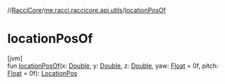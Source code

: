 //[RacciCore](../../index.md)/[me.racci.raccicore.api.utils](index.md)/[locationPosOf](location-pos-of.md)

# locationPosOf

[jvm]\
fun [locationPosOf](location-pos-of.md)(x: [Double](https://kotlinlang.org/api/latest/jvm/stdlib/kotlin/-double/index.html), y: [Double](https://kotlinlang.org/api/latest/jvm/stdlib/kotlin/-double/index.html), z: [Double](https://kotlinlang.org/api/latest/jvm/stdlib/kotlin/-double/index.html), yaw: [Float](https://kotlinlang.org/api/latest/jvm/stdlib/kotlin/-float/index.html) = 0f, pitch: [Float](https://kotlinlang.org/api/latest/jvm/stdlib/kotlin/-float/index.html) = 0f): [LocationPos](-location-pos/index.md)
